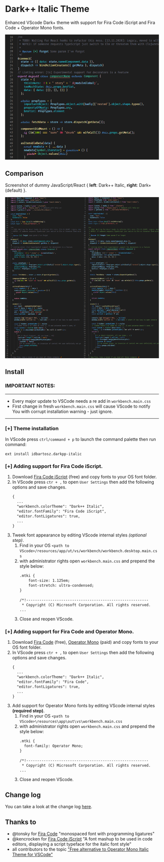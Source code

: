 # Dark++ Italic Theme
Enhanced VScode Dark+ theme with support for Fira Code iScript and Fira Code + Operator Mono fonts.

![Theme Screenshot](closeup.png)
## Comparison
Screenshot of dummy JavaScript/React { **left**: Dark++ Italic, **right**: Dark+(default) }.

![Theme Screenshot](screenshot.png)
## Install
### **IMPORTANT NOTES:**
---
- Every major update to VSCode needs a re add in `workbench.main.css`
- First change in fresh `workbench.main.css` will cause VScode to notify You with corrupt installation warning - just ignore.
---
### [+] Theme installation
In VScode press `ctrl/command + p` to launch the command palette then run command:
```
ext install idbartosz.darkpp-italic
```

### [+] Adding support for **Fira Code iScript**.

1. Download [Fira Code iScript](https://github.com/kencrocken/FiraCodeiScript) (free) and copy fonts to your OS font folder.
2. In VScode press `ctr + ,` to open `User Settings` then add the following options and save changes.
    ```
    {
      ...
      "workbench.colorTheme": "Dark++ Italic",
      "editor.fontFamily": "Fira Code iScript",
      "editor.fontLigatures": true,
      ...
    }
    ```
3. Tweek font appearance by editing VScode internal styles *(optional step)*.
    1. Find in your OS `<path to VScode>/resources/app/ut/vs/workbench/workbench.desktop.main.css`
    2. with administrator rights open `workbench.main.css` and prepend the style below:
        ```
        .mtki {
            font-size: 1.125em;
            font-stretch: ultra-condensed;
        }

       /*!--------------------------------------------------------
         * Copyright (C) Microsoft Corporation. All rights reserved.
        ...
        ```
    3. Close and reopen VScode.


### [+] Adding support for **Fira Code** and **Operator Mono**.

1. Download [Fira Code](https://github.com/tonsky/FiraCode) (free), [Operator Mono](https://www.typography.com/fonts/operator/overview/) (paid) and copy fonts to your OS font folder.
2. In VScode press `ctr + ,` to open `User Settings` then add the following options and save changes.
    ```
    {
      ...
      "workbench.colorTheme": "Dark++ Italic",
      "editor.fontFamily": "Fira Code",
      "editor.fontLigatures": true,
      ...
    }
    ```
3. Add support for Operator Mono fonts by editing VScode internal styles **(required step)**.
    1. Find in your OS `<path to VScode>\resources\app\out\vs\workbench.main.css`
    2. with administrator rights open `workbench.main.css` and prepend the style below:
        ```
        .mtki {
          font-family: Operator Mono;
        }

        /*!--------------------------------------------------------
         * Copyright (C) Microsoft Corporation. All rights reserved.
        ...
        ```
    3. Close and reopen VScode.

## Change log
You can take a look at the change log [here](https://github.com/idbartosz/vscode-darkpp-italic/blob/master/CHANGELOG.md).

## Thanks to
- @tonsky for [Fira Code](https://github.com/tonsky/FiraCode) "monospaced font with programming ligatures"
- @kencrocken for [Fira Code iScript](https://github.com/kencrocken/FiraCodeiScript) "A font mashup to be used in code editors, displaying a script typeface for the italic font style"
- all contributors to the topic ["Free alternative to Operator Mono Italic Theme for VSCode"](https://github.com/mikaelbr/open-source-ideas/issues/10)
